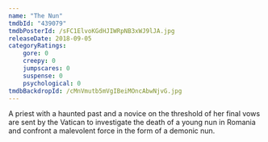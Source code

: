 ```yaml
---
name: "The Nun"
tmdbId: "439079"
tmdbPosterId: /sFC1ElvoKGdHJIWRpNB3xWJ9lJA.jpg
releaseDate: 2018-09-05
categoryRatings:
    gore: 0
    creepy: 0
    jumpscares: 0
    suspense: 0
    psychological: 0
tmdbBackdropId: /cMnVmutb5mVgIBeiMOncAbwNjvG.jpg
---
```

A priest with a haunted past and a novice on the threshold of her final vows are sent by the Vatican to investigate the death of a young nun in Romania and confront a malevolent force in the form of a demonic nun.
